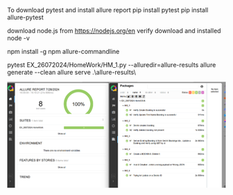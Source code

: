 
To download pytest and install allure report
pip install pytest
pip install allure-pytest

download node.js from https://nodejs.org/en
verify download and installed 
node -v

npm install -g npm allure-commandline

pytest EX_26072024/HomeWork/HM_1.py --alluredir=allure-results
allure generate --clean
allure serve .\allure-results\

![img.png](img.png)